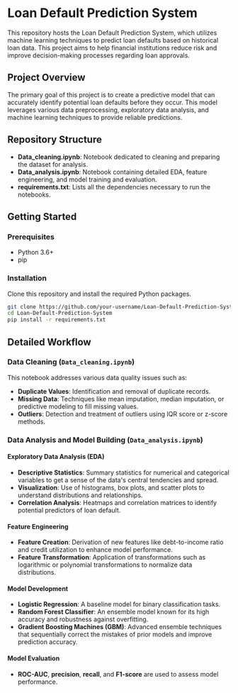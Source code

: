 # Loan Default Prediction System

This repository hosts the Loan Default Prediction System, which utilizes machine learning techniques to predict loan defaults based on historical loan data. This project aims to help financial institutions reduce risk and improve decision-making processes regarding loan approvals.

## Project Overview

The primary goal of this project is to create a predictive model that can accurately identify potential loan defaults before they occur. This model leverages various data preprocessing, exploratory data analysis, and machine learning techniques to provide reliable predictions.

## Repository Structure

- **Data_cleaning.ipynb**: Notebook dedicated to cleaning and preparing the dataset for analysis.
- **Data_analysis.ipynb**: Notebook containing detailed EDA, feature engineering, and model training and evaluation.
- **requirements.txt**: Lists all the dependencies necessary to run the notebooks.

## Getting Started

### Prerequisites

- Python 3.6+
- pip

### Installation

Clone this repository and install the required Python packages.

```bash
git clone https://github.com/your-username/Loan-Default-Prediction-System.git
cd Loan-Default-Prediction-System
pip install -r requirements.txt
```
## Detailed Workflow

### Data Cleaning (`Data_cleaning.ipynb`)

This notebook addresses various data quality issues such as:

- **Duplicate Values**: Identification and removal of duplicate records.
- **Missing Data**: Techniques like mean imputation, median imputation, or predictive modeling to fill missing values.
- **Outliers**: Detection and treatment of outliers using IQR score or z-score methods.

### Data Analysis and Model Building (`Data_analysis.ipynb`)

#### Exploratory Data Analysis (EDA)

- **Descriptive Statistics**: Summary statistics for numerical and categorical variables to get a sense of the data's central tendencies and spread.
- **Visualization**: Use of histograms, box plots, and scatter plots to understand distributions and relationships.
- **Correlation Analysis**: Heatmaps and correlation matrices to identify potential predictors of loan default.

#### Feature Engineering

- **Feature Creation**: Derivation of new features like debt-to-income ratio and credit utilization to enhance model performance.
- **Feature Transformation**: Application of transformations such as logarithmic or polynomial transformations to normalize data distributions.

#### Model Development

- **Logistic Regression**: A baseline model for binary classification tasks.
- **Random Forest Classifier**: An ensemble model known for its high accuracy and robustness against overfitting.
- **Gradient Boosting Machines (GBM)**: Advanced ensemble techniques that sequentially correct the mistakes of prior models and improve prediction accuracy.

#### Model Evaluation

- **ROC-AUC**, **precision**, **recall**, and **F1-score** are used to assess model performance.

